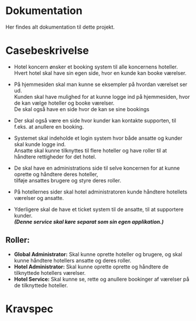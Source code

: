 # Dokumentation
Her findes alt dokumentation til dette projekt.

# Casebeskrivelse
- Hotel koncern ønsker et booking system til alle koncernens hoteller.
Hvert hotel skal have sin egen side, hvor en kunde kan booke værelser.

- På hjemmesiden skal man kunne se eksempler på hvordan værelset ser ud.\
Kunden skal have mulighed for at kunne logge ind på hjemmesiden, hvor de kan vælge hoteller og booke værelser.\
De skal også have en side hvor de kan se sine bookings

- Der skal også være en side hvor kunder kan kontakte supporten, til f.eks. at anullere en booking.

- Systemet skal indeholde et login system hvor både ansatte og kunder skal kunde logge ind.\
Ansatte skal kunne tilknyttes til flere hoteller og have roller til at håndtere rettigheder for det hotel.

- De skal have en administrations side til selve koncernen for at kunne oprette og håndtere deres hoteller,\
tilføje ansattes brugere og styre deres roller.

- På hotellernes sider skal hotel administratoren kunde håndtere hotellets værelser og ansatte.

- Yderligere skal de have et ticket system til de ansatte, til at supportere kunder.\
***(Denne service skal køre separat som sin egen applikation.)***

## Roller:
- **Global Administrator:** Skal kunne oprette hoteller og brugere, og skal kunne håndtere hotellers ansatte og deres roller.
- **Hotel Administrator:** Skal kunne oprette oprette og håndtere de tilknyttede hotellers værelser.
- **Hotel Service:** Skal kunne se, rette og anullere bookinger af værelser på de tilknyttede hoteller.

# Kravspec